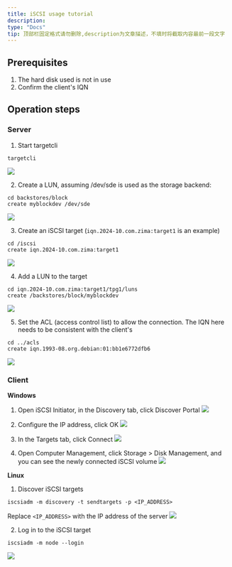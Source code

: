```yaml
---
title: iSCSI usage tutorial
description: 
type: "Docs"
tip: 顶部栏固定格式请勿删除,description为文章描述，不填时将截取内容最前一段文字
---
```

## Prerequisites
1. The hard disk used is not in use
2. Confirm the client's IQN

## Operation steps
### Server
1. Start targetcli
```
targetcli
```

![](https://manage.icewhale.io/api/static/docs/1730362966225_image.png)

2. Create a LUN, assuming /dev/sde is used as the storage backend:
```
cd backstores/block
create myblockdev /dev/sde
```

![](https://manage.icewhale.io/api/static/docs/1730362990127_image.png)

3. Create an iSCSI target (`iqn.2024-10.com.zima:target1` is an example)
```
cd /iscsi
create iqn.2024-10.com.zima:target1
```

![](https://manage.icewhale.io/api/static/docs/1730363013870_image.png)

4. Add a LUN to the target
```
cd iqn.2024-10.com.zima:target1/tpg1/luns
create /backstores/block/myblockdev
```

![](https://manage.icewhale.io/api/static/docs/1730363050568_image.png)

5. Set the ACL (access control list) to allow the connection. The IQN here needs to be consistent with the client's
```
cd ../acls
create iqn.1993-08.org.debian:01:bb1e6772dfb6
```

![](https://manage.icewhale.io/api/static/docs/1730363186571_image.png)
### Client
**Windows**
1. Open iSCSI Initiator, in the Discovery tab, click Discover Portal
![](https://manage.icewhale.io/api/static/docs/1730363629547_image.png)

2. Configure the IP address, click OK
![](https://manage.icewhale.io/api/static/docs/1730363646462_image.png)

3. In the Targets tab, click Connect
![](https://manage.icewhale.io/api/static/docs/1730363656977_image.png)

4. Open Computer Management, click Storage > Disk Management, and you can see the newly connected iSCSI volume
![](https://manage.icewhale.io/api/static/docs/1730363667742_image.png)

**Linux**
1. Discover iSCSI targets
```
iscsiadm -m discovery -t sendtargets -p <IP_ADDRESS>
```

Replace `<IP_ADDRESS>` with the IP address of the server
![](https://manage.icewhale.io/api/static/docs/1730363793486_image.png)

2. Log in to the iSCSI target
```
iscsiadm -m node --login
```
![](https://manage.icewhale.io/api/static/docs/1730363899468_image.png)
